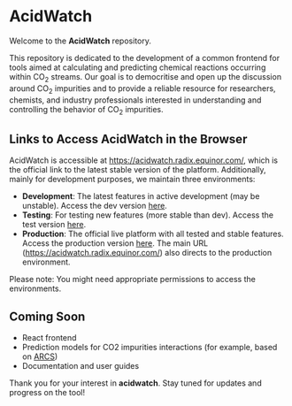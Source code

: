 # AcidWatch

Welcome to the **AcidWatch** repository.

This repository is dedicated to the development of a common frontend for tools aimed at calculating and predicting chemical reactions occurring within CO<sub>2</sub> streams. Our goal is to democritise and open up the discussion around CO<sub>2</sub> impurities and to provide a reliable resource for researchers, chemists, and industry professionals interested in understanding and controlling the behavior of CO<sub>2</sub> impurities.

## Links to Access AcidWatch in the Browser

AcidWatch is accessible at https://acidwatch.radix.equinor.com/, which is the official link to the latest stable version of the platform. Additionally, mainly for development purposes, we maintain three environments:

- **Development**: The latest features in active development (may be unstable). Access the dev version [here](https://frontend-acidwatch-dev.radix.equinor.com/).
- **Testing**: For testing new features (more stable than dev). Access the test version [here](https://frontend-acidwatch-test.radix.equinor.com/).
- **Production**: The official live platform with all tested and stable features. Access the production version [here](https://frontend-acidwatch-prod.radix.equinor.com/). The main URL (https://acidwatch.radix.equinor.com/) also directs to the production environment.

Please note: You might need appropriate permissions to access the environments.

## Coming Soon

- React frontend
- Prediction models for CO2 impurities interactions (for example, based on [ARCS](https://github.com/equinor/arcs))
- Documentation and user guides

Thank you for your interest in **acidwatch**. Stay tuned for updates and progress on the tool!
